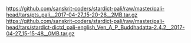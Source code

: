 https://github.com/sanskrit-coders/stardict-pali/raw/master/pali-head/tars/pts_pali__2017-04-27_15-20-26__2MB.tar.gz
https://github.com/sanskrit-coders/stardict-pali/raw/master/pali-head/tars/stardict-dictd_pali-english_Ven_A_P_Buddhadatta-2.4.2__2017-04-27_15-15-48__0MB.tar.gz
